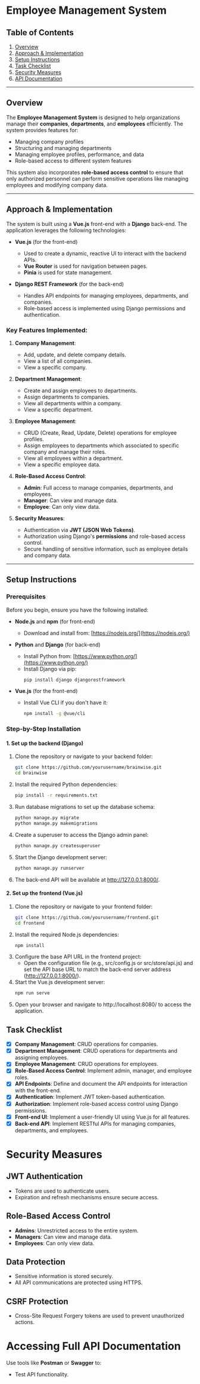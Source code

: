 # Employee Management System

## Table of Contents
1. [Overview](#overview)
2. [Approach & Implementation](#approach-implementation)
3. [Setup Instructions](#setup-instructions)
4. [Task Checklist](#task-checklist)
5. [Security Measures](#security-measures)
6. [API Documentation](#api-documentation)

---

## Overview

The **Employee Management System** is designed to help organizations manage their **companies**, **departments**, and **employees** efficiently. The system provides features for:

- Managing company profiles
- Structuring and managing departments
- Managing employee profiles, performance, and data
- Role-based access to different system features

This system also incorporates **role-based access control** to ensure that only authorized personnel can perform sensitive operations like managing employees and modifying company data.

---

## Approach & Implementation

The system is built using a **Vue.js** front-end with a **Django** back-end. The application leverages the following technologies:

- **Vue.js** (for the front-end)
  - Used to create a dynamic, reactive UI to interact with the backend APIs.
  - **Vue Router** is used for navigation between pages.
  - **Pinia** is used for state management.
  
- **Django REST Framework** (for the back-end)
  - Handles API endpoints for managing employees, departments, and companies.
  - Role-based access is implemented using Django permissions and authentication.

### Key Features Implemented:
1. **Company Management**:
   - Add, update, and delete company details.
   - View a list of all companies.
   - View a specific company.

2. **Department Management**:
   - Create and assign employees to departments.
   - Assign departments to companies.
   - View all departments within a company.
   - View a specific department.

3. **Employee Management**:
   - CRUD (Create, Read, Update, Delete) operations for employee profiles.
   - Assign employees to departments which associated to specific company and manage their roles.
   - View all employees within a department.
   - View a specific employee data.

4. **Role-Based Access Control**:
   - **Admin**: Full access to manage companies, departments, and employees.
   - **Manager**: Can view and manage data.
   - **Employee**: Can only view data.

5. **Security Measures**:
   - Authentication via **JWT (JSON Web Tokens)**.
   - Authorization using Django's **permissions** and role-based access control.
   - Secure handling of sensitive information, such as employee details and company data.

---

## Setup Instructions

### Prerequisites

Before you begin, ensure you have the following installed:

- **Node.js** and **npm** (for front-end)
  - Download and install from: [https://nodejs.org/](https://nodejs.org/)

- **Python** and **Django** (for back-end)
  - Install Python from: [https://www.python.org/](https://www.python.org/)
  - Install Django via pip:
    ```bash
    pip install django djangorestframework
    ```

- **Vue.js** (for the front-end)
  - Install Vue CLI if you don't have it:
    ```bash
    npm install -g @vue/cli
    ```

### Step-by-Step Installation

#### 1. **Set up the backend (Django)**

1. Clone the repository or navigate to your backend folder:
   ```bash
   git clone https://github.com/yourusername/brainwise.git
   cd brainwise
   ```
2. Install the required Python dependencies:
   ```bash
   pip install -r requirements.txt
   ```
3. Run database migrations to set up the database schema:
   ```bash
   python manage.py migrate
   python manage.py makemigrations
   ```
4. Create a superuser to access the Django admin panel:
   ```bash
   python manage.py createsuperuser
   ```
5. Start the Django development server:
   ```bash
   python manage.py runserver
   ```
6. The back-end API will be available at http://127.0.0.1:8000/.


#### 2. **Set up the frontend (Vue.js)**

1. Clone the repository or navigate to your frontend folder:
   ```bash
   git clone https://github.com/yourusername/frontend.git
   cd frontend
   ```
2. Install the required Node.js dependencies:
   ```bash
   npm install
   ```
3. Configure the base API URL in the frontend project:
   - Open the configuration file (e.g., src/config.js or src/store/api.js) and set the API base URL to match the back-end server address (http://127.0.0.1:8000/).
4. Start the Vue.js development server:
   ```bash
   npm run serve
   ```
5. Open your browser and navigate to http://localhost:8080/ to access the application.

## Task Checklist

- [x] **Company Management**: CRUD operations for companies.
- [x] **Department Management**: CRUD operations for departments and assigning employees.
- [x] **Employee Management**: CRUD operations for employees.
- [x] **Role-Based Access Control**: Implement admin, manager, and employee roles.
- [x] **API Endpoints**: Define and document the API endpoints for interaction with the front-end.
- [x] **Authentication**: Implement JWT token-based authentication.
- [x] **Authorization**: Implement role-based access control using Django permissions.
- [x] **Front-end UI**: Implement a user-friendly UI using Vue.js for all features.
- [x] **Back-end API**: Implement RESTful APIs for managing companies, departments, and employees.

# Security Measures

## JWT Authentication
- Tokens are used to authenticate users.
- Expiration and refresh mechanisms ensure secure access.

## Role-Based Access Control
- **Admins**: Unrestricted access to the entire system.
- **Managers**: Can view and manage data.
- **Employees**: Can only view data.

## Data Protection
- Sensitive information is stored securely.
- All API communications are protected using HTTPS.

## CSRF Protection
- Cross-Site Request Forgery tokens are used to prevent unauthorized actions.

# Accessing Full API Documentation

Use tools like **Postman** or **Swagger** to:  
- Test API functionality.  
